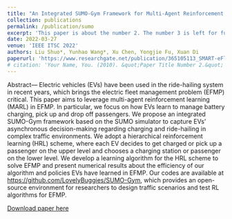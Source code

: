 ```yaml
---
title: "An Integrated SUMO-Gym Framework for Multi-Agent Reinforcement Learning in Electric Fleet Management Problem"
collection: publications
permalink: /publication/sumo
excerpt: 'This paper is about the number 2. The number 3 is left for future work.'
date: 2022-03-27
venue: 'IEEE ITSC 2022'
authors: Liu Shuo*, Yunhao Wang*, Xu Chen, Yongjie Fu, Xuan Di
paperurl: 'https://www.researchgate.net/publication/365105113_SMART-eFlo_An_Integrated_SUMO-Gym_Framework_for_Multi-Agent_Reinforcement_Learning_in_Electric_Fleet_Management_Problem'
# citation: 'Your Name, You. (2010). &quot;Paper Title Number 2.&quot; <i>Journal 1</i>. 1(2).'
---
```

Abstract— Electric vehicles (EVs) have been used in the ride-hailing system in recent years, which brings the electric fleet management problem (EFMP) critical. This paper aims to leverage multi-agent reinforcement learning (MARL) in EFMP. In particular, we focus on how EVs learn to manage battery charging, pick up and drop off passengers. We propose an integrated SUMO-Gym framework based on the SUMO simulator to capture EVs’ asynchronous decision-making regarding charging and ride-hailing in complex traffic environments. We adopt a hierarchical reinforcement learning (HRL) scheme, where each EV decides to get charged or pick up a passenger on the upper level and chooses a charging station or passenger on the lower level. We develop a learning algorithm for the HRL scheme to solve EFMP and present numerical results about the efficiency of our algorithm and policies EVs have learned in EFMP. Our codes are available at https://github.com/LovelyBuggies/SUMO-Gym, which provides an open-source environment for researchers to design traffic scenarios and test RL algorithms for EFMP.

[Download paper here](https://www.researchgate.net/publication/365110172_Fleet_Management_and_Charging_Scheduling_for_Shared_Mobility-on-demand_System_A_Systematic_Review/fulltext/6365198c431b1f53006d629e/Fleet-Management-and-Charging-Scheduling-for-Shared-Mobility-on-demand-System-A-Systematic-Review.pdf?origin=publicationDetail&_rtd=eyJjb250ZW50SW50ZW50Ijoic2ltaWxhciJ9)

<!-- Recommended citation: Your Name, You. (2010). "Paper Title Number 2." <i>Journal 1</i>. 1(2). -->